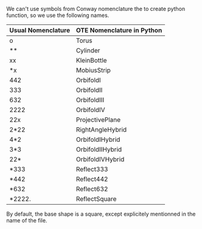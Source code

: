 We can't use symbols from Conway nomenclature the  to create python function, so we use the following names.

| Usual Nomenclature | OTE Nomenclature in Python |
|--------------------|------------------|
| o           | Torus     |
| **           | Cylinder     |
| xx           | KleinBottle     |
| *x           | MobiusStrip |
| 442           | OrbifoldI |
| 333 | OrbifoldII  |
| 632   |  OrbifoldIII  |
| 2222   |  OrbifoldIV  |
| 22x   | ProjectivePlane   |
| 2*22   |  RightAngleHybrid  |
| 4*2   |  OrbifoldIHybrid  |
| 3*3   |  OrbifoldIIHybrid  |
| 22*   |  OrbifoldIVHybrid  |
| *333   |  Reflect333  |
| *442   | Reflect442   |
| *632   |  Reflect632  |
| *2222.   |  ReflectSquare  |


By default, the base shape is a square, except explicitely mentionned in the name of the file.